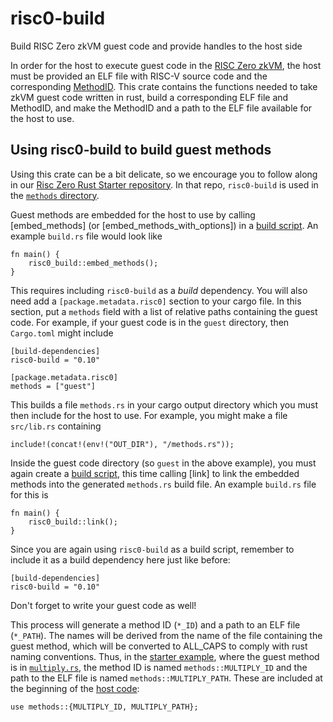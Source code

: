 # risc0-build

Build RISC Zero zkVM guest code and provide handles to the host side

In order for the host to execute guest code in the [RISC Zero zkVM](risc0_zkvm), the host must be provided an ELF file with RISC-V source code and the corresponding [MethodID](risc0_zkvm::host::MethodId). This crate contains the functions needed to take zkVM guest code written in rust, build a corresponding ELF file and MethodID, and make the MethodID and a path to the ELF file available for the host to use.

## Using risc0-build to build guest methods

Using this crate can be a bit delicate, so we encourage you to follow along in our [Risc Zero Rust Starter repository](https://github.com/risc0/risc0-rust-starter). In that repo, `risc0-build` is used in the [`methods` directory](https://github.com/risc0/risc0-rust-starter/tree/main/methods).

Guest methods are embedded for the host to use by calling [embed_methods] (or [embed_methods_with_options]) in a [build script](https://doc.rust-lang.org/cargo/reference/build-scripts.html). An example `build.rs` file would look like
```
fn main() {
    risc0_build::embed_methods();
}
```

This requires including `risc0-build` as a _build_ dependency. You will also need add a `[package.metadata.risc0]` section to your cargo file. In this section, put a `methods` field with a list of relative paths containing the guest code. For example, if your guest code is in the `guest` directory, then `Cargo.toml` might include
```
[build-dependencies]
risc0-build = "0.10"

[package.metadata.risc0]
methods = ["guest"]
```

This builds a file `methods.rs` in your cargo output directory which you must then include for the host to use. For example, you might make a file `src/lib.rs` containing
```
include!(concat!(env!("OUT_DIR"), "/methods.rs"));
```

Inside the guest code directory (so `guest` in the above example), you must again create a [build script](https://doc.rust-lang.org/cargo/reference/build-scripts.html), this time calling [link] to link the embedded methods into the generated `methods.rs` build file. An example `build.rs` file for this is
```
fn main() {
    risc0_build::link();
}
```

Since you are again using `risc0-build` as a build script, remember to include it as a build dependency here just like before:
```
[build-dependencies]
risc0-build = "0.10"
```

Don't forget to write your guest code as well!

This process will generate a method ID (`*_ID`) and a path to an ELF file (`*_PATH`). The names will be derived from the name of the file containing the guest method, which will be converted to ALL_CAPS to comply with rust naming conventions. Thus, in the [starter example](https://github.com/risc0/risc0-rust-starter), where the guest method is in [`multiply.rs`](https://github.com/risc0/risc0-rust-starter/blob/main/methods/guest/src/bin/multiply.rs), the method ID is named `methods::MULTIPLY_ID` and the path to the ELF file is named `methods::MULTIPLY_PATH`. These are included at the beginning of the [host code](https://github.com/risc0/risc0-rust-starter/blob/main/starter/src/main.rs):
```
use methods::{MULTIPLY_ID, MULTIPLY_PATH};
```
